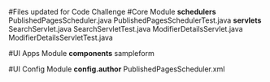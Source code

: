 #Files updated for Code Challenge
#Core Module
**schedulers** 
PublishedPagesScheduler.java
PublishedPagesSchedulerTest.java
**servlets**
SearchServlet.java
SearchServletTest.java
ModifierDetailsServlet.java
ModifierDetailsServletTest.java

#UI Apps Module
**components**
sampleform

#UI Config Module
**config.author**
PublishedPagesScheduler.xml
